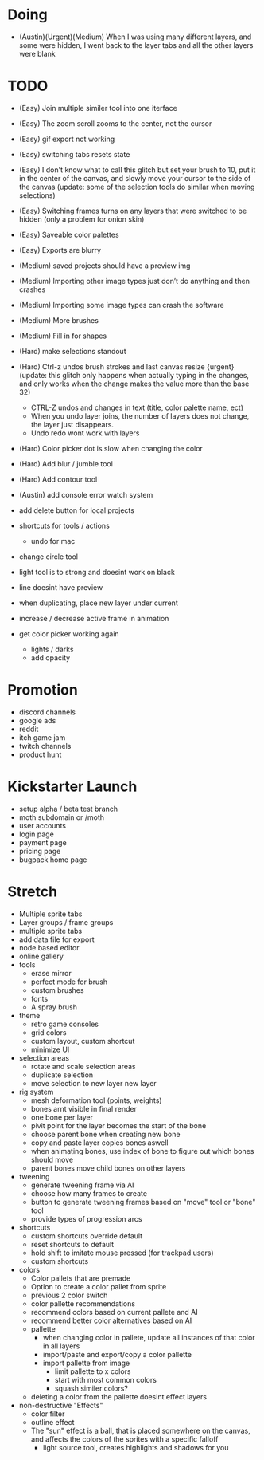 # Doing
- (Austin)(Urgent)(Medium) When I was using many different layers, and some were hidden, I went back to the layer tabs and all the other layers were blank

# TODO
- (Easy) Join multiple similer tool into one iterface
- (Easy) The zoom scroll zooms to the center, not the cursor
- (Easy) gif export not working 
- (Easy) switching tabs resets state
- (Easy) I don't know what to call this glitch but set your brush to 10, put it in the center of the canvas, and slowly move your cursor to the side of the canvas (update: some of the selection tools do similar when moving selections)
- (Easy) Switching frames turns on any layers that were switched to be hidden (only a problem for onion skin)
- (Easy) Saveable color palettes 
- (Easy) Exports are blurry 
- (Medium) saved projects should have a preview img
- (Medium) Importing other image types just don’t do anything and then crashes
- (Medium) Importing some image types can crash the software
- (Medium) More brushes
- (Medium) Fill in for shapes
- (Hard) make selections standout
- (Hard) Ctrl-z undos brush strokes and last canvas resize {urgent} (update: this glitch only happens when actually typing in the changes, and only works when the change makes the value more than the base 32)
    - CTRL-Z undos and changes in text (title, color palette name, ect)
    - When you undo layer joins, the number of layers does not change, the layer just disappears.
    - Undo redo wont work with layers
- (Hard) Color picker dot is slow when changing the color 
- (Hard) Add blur / jumble tool
- (Hard) Add contour tool 
- (Austin) add console error watch system

- add delete button for local projects
- shortcuts for tools / actions
    - undo for mac
- change circle tool
- light tool is to strong and doesint work on black
- line doesint have preview
- when duplicating, place new layer under current
- increase / decrease active frame in animation
- get color picker working again
    - lights / darks 
    - add opacity 

# Promotion
- discord channels
- google ads
- reddit
- itch game jam
- twitch channels
- product hunt

# Kickstarter Launch
- setup alpha / beta test branch
- moth subdomain or /moth
- user accounts
- login page
- payment page
- pricing page
- bugpack home page

# Stretch 
- Multiple sprite tabs
- Layer groups / frame groups
- multiple sprite tabs
- add data file for export
- node based editor
- online gallery 
- tools
    - erase mirror
    - perfect mode for brush
    - custom brushes 
    - fonts
    - A spray brush
- theme
    - retro game consoles
    - grid colors
    - custom layout, custom shortcut
    - minimize UI
- selection areas
    - rotate and scale selection areas
    - duplicate selection 
    - move selection to new layer new layer 
- rig system 
    - mesh deformation tool (points, weights)
    - bones arnt visible in final render 
    - one bone per layer 
    - pivit point for the layer becomes the start of the bone 
    - choose parent bone when creating new bone 
    - copy and paste layer copies bones aswell 
    - when animating bones, use index of bone to figure out which bones should move
    - parent bones move child bones on other layers 
- tweening 
    - generate tweening frame via AI  
    - choose how many frames to create 
    - button to generate tweening frames based on "move" tool or "bone" tool 
    - provide types of progression arcs 
- shortcuts 
    - custom shortcuts override default
    - reset shortcuts to default
    - hold shift to imitate mouse pressed (for trackpad users)
    - custom shortcuts 
- colors
    - Color pallets that are premade
    - Option to create a color pallet from sprite
    - previous 2 color switch
    - color pallette recommendations 
    - recommend colors based on current pallete and AI 
    - recommend better color alternatives based on AI 
    - pallette 
        - when changing color in pallete, update all instances of that color in all layers 
        - import/paste and export/copy a color pallette 
        - import pallette from image 
            - limit pallette to x colors
            - start with most common colors
            - squash similer colors?
    - deleting a color from the pallette doesint effect layers
- non-destructive "Effects"    
    - color filter
    - outline effect        
    - The "sun" effect is a ball, that is placed somewhere on the canvas, and affects the colors of the sprites with a specific falloff
        - light source tool, creates highlights and shadows for you 










